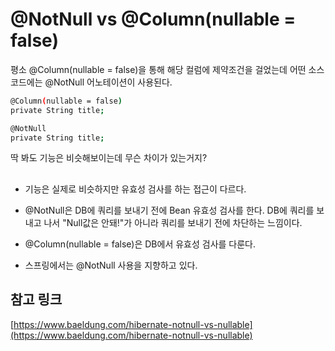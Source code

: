 # @NotNull vs @Column(nullable = false)



평소 @Column(nullable = false)을 통해 해당 컬럼에 제약조건을 걸었는데 어떤 소스코드에는 @NotNull 어노테이션이 사용된다.

```bash
@Column(nullable = false)
private String title;
```

```bash
@NotNull
private String title;
```

딱 봐도 기능은 비슷해보이는데 무슨 차이가 있는거지?

## 

- 기능은 실제로 비슷하지만 유효성 검사를 하는 접근이 다르다.

- @NotNull은 DB에 쿼리를 보내기 전에 Bean 유효성 검사를 한다. DB에 쿼리를 보내고 나서 "Null값은 안돼!"가 아니라 쿼리를 보내기 전에 차단하는 느낌이다.

- @Column(nullable = false)은 DB에서 유효성 검사를 다룬다.

- 스프링에서는 @NotNull 사용을 지향하고 있다.




## 참고 링크
[https://www.baeldung.com/hibernate-notnull-vs-nullable](https://www.baeldung.com/hibernate-notnull-vs-nullable)

